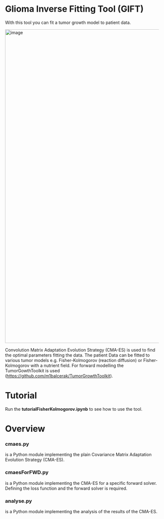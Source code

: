 # Glioma Inverse Fitting Tool (GIFT)

With this tool you can fit a tumor growth model to patient data. 

<img width="1029" alt="image" src="https://github.com/jonasw247/cmaesForPythonFWD/assets/13008145/af0a2b44-2dd3-451e-911e-963766c63eba">

Convolution Matrix Adaptation Evolution Strategy (CMA-ES) is used to find the optimal parameters fitting the data. The patient Data can be fitted to various tumor models e.g. Fisher-Kolmogorov (reaction diffusion) or Fisher-Kolmogorov with a nutrient field. For forward modelling the TumorGowthToolkit is used (https://github.com/m1balcerak/TumorGrowthToolkit).

# Tutorial 
Run the **tutorialFisherKolmogorov.ipynb** to see how to use the tool.

# Overview

### cmaes.py
is a Python module implementing the plain Covariance Matrix Adaptation Evolution Strategy (CMA-ES).

### cmaesForFWD.py
is a Python module implementing the CMA-ES for a specific forward solver. Defining the loss function and the forward solver is required.

### analyse.py 
is a Python module implementing the analysis of the results of the CMA-ES.
